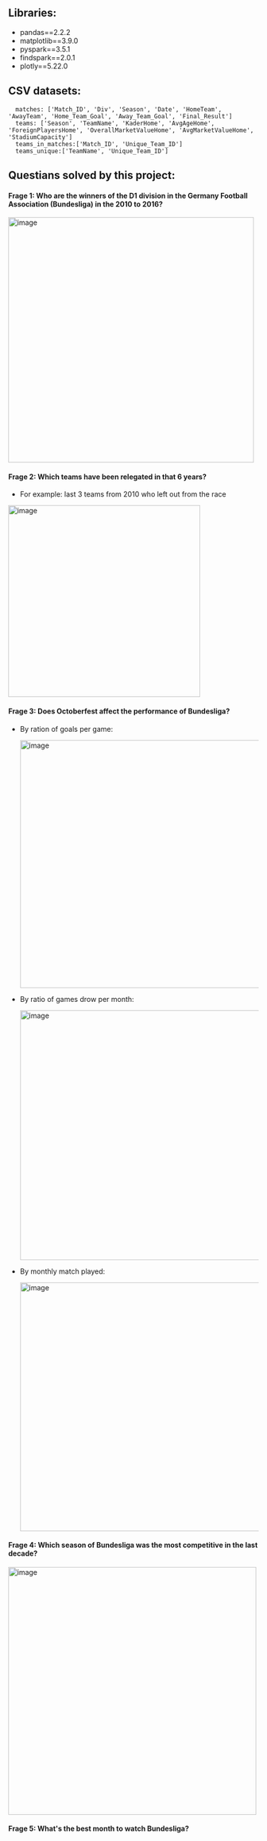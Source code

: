 ## Libraries:

- pandas==2.2.2
- matplotlib==3.9.0
- pyspark==3.5.1
- findspark==2.0.1
- plotly==5.22.0

## CSV datasets:

      matches: ['Match_ID', 'Div', 'Season', 'Date', 'HomeTeam', 'AwayTeam', 'Home_Team_Goal', 'Away_Team_Goal', 'Final_Result']
      teams: ['Season', 'TeamName', 'KaderHome', 'AvgAgeHome', 'ForeignPlayersHome', 'OverallMarketValueHome', 'AvgMarketValueHome', 'StadiumCapacity']
      teams_in_matches:['Match_ID', 'Unique_Team_ID']
      teams_unique:['TeamName', 'Unique_Team_ID']

      
## Questians solved by this project:

#### Frage 1: Who are the winners of the D1 division in the Germany Football Association (Bundesliga) in the 2010 to 2016?

<img width="494" alt="image" src="https://github.com/monochandan/python-spark/assets/29684226/e0900bef-4645-4187-9ca9-35df16735cbf">
      
#### Frage 2: Which teams have been relegated in that 6 years? 

  - For example: last 3 teams from 2010 who left out from the race

 <img width="386" alt="image" src="https://github.com/monochandan/python-spark/assets/29684226/eb9f2c3c-a279-4e16-b298-69be4e7e30fb">

#### Frage 3: Does Octoberfest affect the performance of Bundesliga? 

  - By ration of goals per game:

     <img width="499" alt="image" src="https://github.com/monochandan/python-spark/assets/29684226/0dbee4c4-98a7-40ce-bb86-f71d469b10c2">

  - By ratio of games drow per month:

     <img width="503" alt="image" src="https://github.com/monochandan/python-spark/assets/29684226/7c931d12-2528-4631-bf27-f4c540c29304">

  - By monthly match played:

     <img width="501" alt="image" src="https://github.com/monochandan/python-spark/assets/29684226/2395262d-dcd3-4b2f-93cb-bc7d98d683f5">


#### Frage 4: Which season of Bundesliga was the most competitive in the last decade?

  <img width="499" alt="image" src="https://github.com/monochandan/python-spark/assets/29684226/db934b7c-67f6-4843-8f26-5fc62807a85b">

#### Frage 5: What's the best month to watch Bundesliga?


  
